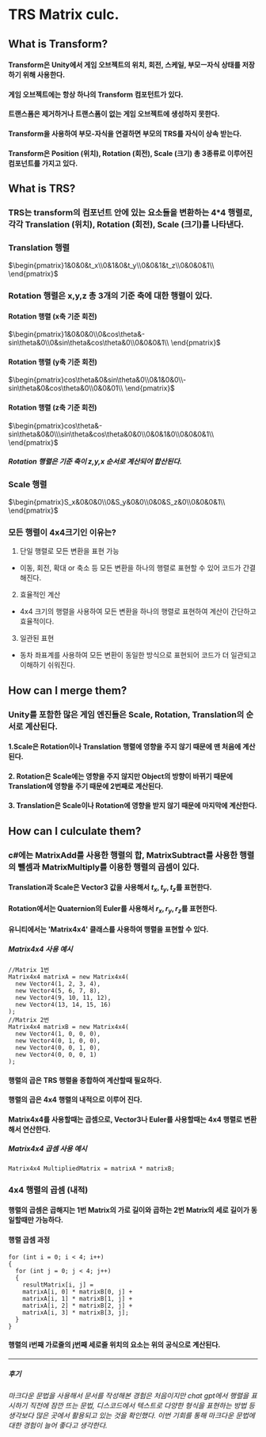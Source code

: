 # TRS Matrix culc.

## What is Transform?

#### Transform은 Unity에서 게임 오브젝트의 위치, 회전, 스케일, 부모ㅡ자식 상태를 저장하기 위해 사용한다.
#### 게임 오브젝트에는 항상 하나의 Transform 컴포턴트가 있다.
#### 트랜스폼은 제거하거나 트랜스폼이 없는 게임 오브젝트에 생성하지 못한다.
#### Transform을 사용하여 부모-자식을 연결하면 부모의 TRS를 자식이 상속 받는다.
#### Transform은 Position (위치), Rotation (회전), Scale (크기) 총 3종류로 이루어진 컴포넌트를 가지고 있다.

## What is TRS?

### TRS는 transform의 컴포넌트 안에 있는 요소들을 변환하는 4*4 행렬로, 각각 Translation (위치), Rotation (회전), Scale (크기)를 나타낸다.

### Translation 행렬
$\begin{pmatrix}1&0&0&t_x\\0&1&0&t_y\\0&0&1&t_z\\0&0&0&1\\ \end{pmatrix}$

### Rotation 행렬은 x,y,z 총 3개의 기준 축에 대한 행렬이 있다.

#### Rotation 행렬 (x축 기준 회전)
$\begin{pmatrix}1&0&0&0\\0&cos\theta&-sin\theta&0\\0&sin\theta&cos\theta&0\\0&0&0&1\\ \end{pmatrix}$

#### Rotation 행렬 (y축 기준 회전)
$\begin{pmatrix}cos\theta&0&sin\theta&0\\0&1&0&0\\-sin\theta&0&cos\theta&0\\0&0&01\\ \end{pmatrix}$

#### Rotation 행렬 (z축 기준 회전)
$\begin{pmatrix}cos\theta&-sin\theta&0&0\\\sin\theta&cos\theta&0&0\\0&0&1&0\\0&0&0&1\\ \end{pmatrix}$

##### Rotation 행렬은 기준 축이 z,y,x 순서로 계산되어 합산된다.

### Scale 행렬
$\begin{pmatrix}S_x&0&0&0\\0&S_y&0&0\\0&0&S_z&0\\0&0&0&1\\ \end{pmatrix}$

### 모든 행렬이 4x4크기인 이유는?
1. 단일 행렬로 모든 변환을 표현 가능
- 이동, 회전, 확대 or 축소 등 모든 변환을 하나의 행렬로 표현할 수 있어 코드가 간결해진다.
2. 효율적인 계산
- 4x4 크기의 행렬을 사용하여 모든 변환을 하나의 행렬로 표현하여 계산이 간단하고 효율적이다.
3. 일관된 표현
- 동차 좌표계를 사용하여 모든 변환이 동일한 방식으로 표현되어 코드가 더 일관되고 이해하기 쉬워진다.

## How can I merge them?

### Unity를 포함한 많은 게임 엔진들은 Scale, Rotation, Translation의 순서로 계산된다.
#### 1.Scale은 Rotation이나 Translation 행렬에 영향을 주지 않기 때문에 맨 처음에 계산된다.
#### 2. Rotation은 Scale에는 영향을 주지 않지만 Object의 방향이 바뀌기 때문에 Translation에 영향을 주기 때문에 2번째로 계산된다.
#### 3. Translation은 Scale이나 Rotation에 영향을 받지 않기 때문에 마지막에 계산한다.

## How can I culculate them?

### c#에는 MatrixAdd를 사용한 행렬의 합, MatrixSubtract를 사용한 행렬의 뺄셈과 MatrixMultiply를 이용한 행렬의 곱셈이 있다.

#### Translation과 Scale은 Vector3 값을 사용해서 $t_x,t_y,t_z$를 표현한다.
#### Rotation에서는 Quaternion의 Euler를 사용해서 $r_x, r_y,r_z$를 표현한다.
#### 유니티에서는 'Matrix4x4' 클래스를 사용하여 행렬을 표현할 수 있다.

##### Matrix4x4 사용 예시
<pre><code>//Matrix 1번
Matrix4x4 matrixA = new Matrix4x4(
  new Vector4(1, 2, 3, 4),
  new Vector4(5, 6, 7, 8),
  new Vector4(9, 10, 11, 12),
  new Vector4(13, 14, 15, 16)
);
//Matrix 2번
Matrix4x4 matrixB = new Matrix4x4(
  new Vector4(1, 0, 0, 0),
  new Vector4(0, 1, 0, 0),
  new Vector4(0, 0, 1, 0),
  new Vector4(0, 0, 0, 1)
);</code></pre>
#### 행렬의 곱은 TRS 행렬을 종합하여 계산할때 필요하다.
#### 행렬의 곱은 4x4 행렬의 내적으로 이루어 진다.
#### Matrix4x4를 사용할때는 곱셈으로, Vector3나 Euler를 사용할때는 4x4 행렬로 변환해서 연산한다.
##### Matrix4x4 곱셈 사용 예시
<pre><code>Matrix4x4 MultipliedMatrix = matrixA * matrixB;</pre></code>
### 4x4 행렬의 곱셈 (내적)
#### 행렬의 곱셈은 곱해지는 1번 Matrix의 가로 길이와 곱하는 2번 Matrix의 세로 길이가 동일할때만 가능하다.
#### 행렬 곱셈 과정
<pre><code>for (int i = 0; i < 4; i++)
{
  for (int j = 0; j < 4; j++)
  {
    resultMatrix[i, j] = 
    matrixA[i, 0] * matrixB[0, j] +
    matrixA[i, 1] * matrixB[1, j] +
    matrixA[i, 2] * matrixB[2, j] +
    matrixA[i, 3] * matrixB[3, j];
  }
}</code></pre>
#### 행렬의 i번째 가로줄의 j번째 세로줄 위치의 요소는 위의 공식으로 계산된다.
---

##### 후기
###### 마크다운 문법을 사용해서 문서를 작성해본 경험은 처음이지만 chat gpt에서 행렬을 표시하기 직전에 잠깐 뜨는 문법, 디스코드에서 텍스트로 다양한 형식을 표현하는 방법 등 생각보다 많은 곳에서 활용되고 있는 것을 확인했다. 이번 기회를 통해 마크다운 문법에 대한 경험이 늘어 좋다고 생각한다.